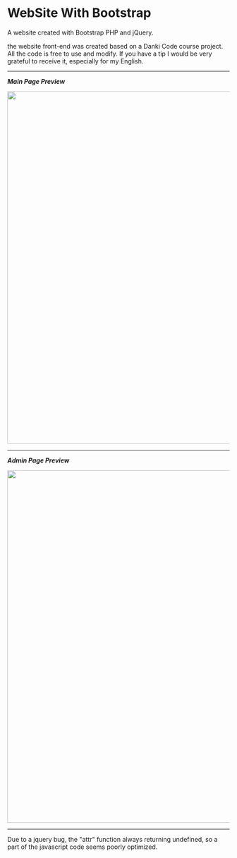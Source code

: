 # WebSite With Bootstrap
 A website created with Bootstrap PHP and jQuery.
 
 the website front-end was created based on a Danki Code course project.
 All the code is free to use and modify. If you have a tip I would be very grateful to receive it, especially for my English.
 
 <hr>
 
 __*Main Page Preview*__
 
 <img src="https://github.com/Gabriel-Spinola/WebSite-WIth-Bootstrap/blob/main/App/images/prints/Main.png" width=800px>
 
 <hr>
 
  __*Admin Page Preview*__

 <img src="https://github.com/Gabriel-Spinola/WebSite-WIth-Bootstrap/blob/main/App/images/prints/Admin.png" width=800px>
 
 <hr>
 
 Due to a jquery bug, the "attr" function always returning undefined, so a part of the javascript code seems poorly optimized.
